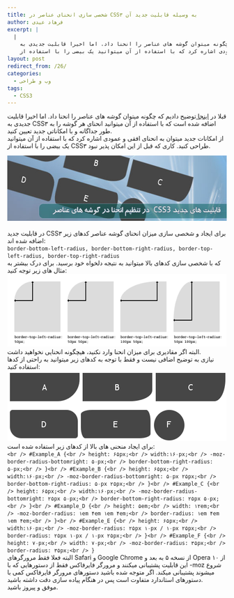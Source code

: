 ```yaml
---
title: شخصی سازی انحنای عناصر در CSS۳ به وسیله قابلیت جدید آن
author: فرهاد عیدی
excerpt: |
  |
    قبلا در اینجا توضیح دادیم که چگونه میتوان گوشه های عناصر را انحنا داد. اما اخیرا قابلیت جدیدی به CSS۳ اضافه شده است که با استفاده از آن میتوانید انحنای هر گوشه را به طور جداگانه و با امکاناتی جدید تعیین کنید.
    از امکانات جدید میتوان به انحنای افقی و عمودی اشاره کرد که با استفاده از آن میتوانید یک بیضی را با استفاده از CSS۳ طراحی کنید. کاری که قبل از این امکان پذیر نبود.
layout: post
redirect_from: /26/
categories:
  - وب و طراحی
tags:
  - CSS3
---
```

قبلا در [اینجا ][1]توضیح دادیم که چگونه میتوان گوشه های عناصر را انحنا داد. اما اخیرا قابلیت جدیدی به CSS۳ اضافه شده است که با استفاده از آن میتوانید انحنای هر گوشه را به طور جداگانه و با امکاناتی جدید تعیین کنید.  
از امکانات جدید میتوان به انحنای افقی و عمودی اشاره کرد که با استفاده از آن میتوانید یک بیضی را با استفاده از CSS۳ طراحی کنید. کاری که قبل از این امکان پذیر نبود.

<img alt="borders-redius.jpg" src="/asset/legacy/borders-redius.jpg" class="mt-image-center" style="text-align: center; display: block; margin: 0pt auto 20px;" width="560" height="150" />

<!-- more -->

  
در قابلیت جدید CSS۳ برای ایجاد و شخصی سازی میزان انحنای گوشه عناصر کدهای زیر اضافه شده اند:  
`border-bottom-left-radius, border-bottom-right-radius, border-top-left-radius, border-top-right-radius`  
که با شخصی سازی کدهای بالا میتوانید به نتیجه دلخواه خود برسید. برای درک بیشتر به مثال های زیر توجه کنید:  
[<img src="/asset/legacy/border-radius-diagram.png" alt="faroxa - Web2" width="530" height="167" />][2]  
البته اگر مقادیری برای میزان انحنا وارد نکنید، هیچگونه انحنایی نخواهید داشت.  
نیازی به توضیح اضافی نیست و فقط با توجه به کدهای زیر میتوانید به راحتی از کدها استفاده کنید:  
[![faroxa - Web2][3]][3]  
برای ایجاد منحنی های بالا از کدهای زیر استفاده شده است:  
`<br />
#Example_A {<br />
height: ۶۵px;<br />
width:۱۶۰px;<br />
-moz-border-radius-bottomright: ۵۰px;<br />
border-bottom-right-radius: ۵۰px;<br />
}<br />
#Example_B {<br />
height: ۶۵px;<br />
width:۱۶۰px;<br />
-moz-border-radius-bottomright: ۵۰px ۲۵px;<br />
border-bottom-right-radius: ۵۰px ۲۵px;<br />
}<br />
#Example_C {<br />
height: ۶۵px;<br />
width:۱۶۰px;<br />
-moz-border-radius-bottomright: ۲۵px ۵۰px;<br />
border-bottom-right-radius: ۲۵px ۵۰px;<br />
}<br />
#Example_D {<br />
height: ۵em;<br />
width: ۱۲em;<br />
-moz-border-radius: ۱em ۴em ۱em ۴em;<br />
border-radius: ۱em ۴em ۱em ۴em;<br />
}<br />
#Example_E {<br />
height: ۶۵px;<br />
width:۱۶۰px;<br />
-moz-border-radius: ۲۵px ۱۰px / ۱۰px ۲۵px;<br />
border-radius: ۲۵px ۱۰px / ۱۰px ۲۵px;<br />
}<br />
#Example_F {<br />
height: ۷۰px;<br />
width: ۷۰px;<br />
-moz-border-radius: ۳۵px;<br />
border-radius: ۳۵px;<br />
}`  
البته فعلا فقط مرورگرهای Safari و Google Chrome از نسخه ۵ به بعد و Opera ۱۰ از این قابلیت پشتیبانی میکنند و مرورگر فایرفاکس فقط از دستورهایی که با -moz شروع میشوند پشتیبانی میکند. اگر متوجه شده باشید دستورهای مرورگر فایرفاکس کمی با دستورهای استاندارد متفاوت است پس در هنگام پیاده سازی دقت داشته باشید.  
موفق و پیروز باشید.

 [1]: http://www.faroxa.com/archives/css/about_css3_part_1/
 [2]: /asset/legacy/border-radius-diagram.png
 [3]: /asset/legacy/border-radius-diagram-2.png